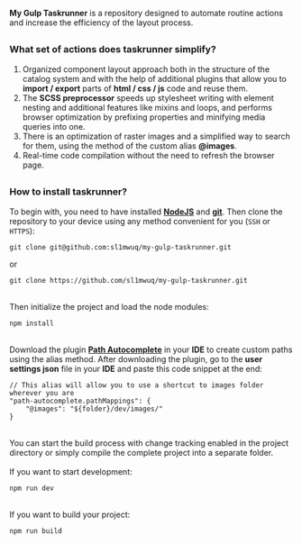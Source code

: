 **My Gulp Taskrunner** is a repository designed to automate routine actions and increase the efficiency of the layout process.

##

### What set of actions does taskrunner simplify?
1. Organized component layout approach both in the structure of the catalog system and with the help of additional plugins that allow you to **import / export** parts of **html / css / js** code and reuse them.
1. The **SCSS preprocessor** speeds up stylesheet writing with element nesting and additional features like mixins and loops, and performs browser optimization by prefixing properties and minifying media queries into one.
1. There is an optimization of raster images and a simplified way to search for them, using the method of the custom alias **@images**.
1. Real-time code compilation without the need to refresh the browser page.

##

### How to install taskrunner?
To begin with, you need to have installed [**NodeJS**](https://nodejs.org/en) and [**git**](https://git-scm.com/downloads). Then clone the repository to your device using any method convenient for you (`SSH` or `HTTPS`):

```url
git clone git@github.com:sl1mwuq/my-gulp-taskrunner.git
```

or

```url
git clone https://github.com/sl1mwuq/my-gulp-taskrunner.git
```

\
Then initialize the project and load the node modules:
```url
npm install
```

\
Download the plugin [**Path Autocomplete**](https://marketplace.visualstudio.com/items?itemName=ionutvmi.path-autocomplete) in your **IDE** to create custom paths using the alias method. After downloading the plugin, go to the **user settings json** file in your **IDE** and paste this code snippet at the end:

```url
// This alias will allow you to use a shortcut to images folder wherever you are
"path-autocomplete.pathMappings": {
	"@images": "${folder}/dev/images/"
}
```

\
You can start the build process with change tracking enabled in the project directory or simply compile the complete project into a separate folder.
\
\
If you want to start development:

```url
npm run dev
```

\
If you want to build your project:
```
npm run build
```

##

